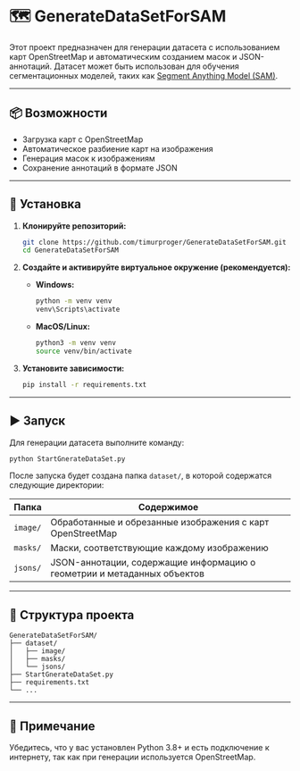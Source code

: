 # 🗺️ GenerateDataSetForSAM

Этот проект предназначен для генерации датасета с использованием карт OpenStreetMap и автоматическим созданием масок и JSON-аннотаций. Датасет может быть использован для обучения сегментационных моделей, таких как [Segment Anything Model (SAM)](https://github.com/facebookresearch/segment-anything).

---

## 📦 Возможности

* Загрузка карт с OpenStreetMap
* Автоматическое разбиение карт на изображения
* Генерация масок к изображениям
* Сохранение аннотаций в формате JSON

---

## 🚀 Установка

1. **Клонируйте репозиторий:**

   ```bash
   git clone https://github.com/timurproger/GenerateDataSetForSAM.git
   cd GenerateDataSetForSAM
   ```

2. **Создайте и активируйте виртуальное окружение (рекомендуется):**

   * **Windows:**

     ```bash
     python -m venv venv
     venv\Scripts\activate
     ```
   * **MacOS/Linux:**

     ```bash
     python3 -m venv venv
     source venv/bin/activate
     ```

3. **Установите зависимости:**

   ```bash
   pip install -r requirements.txt
   ```

---

## ▶️ Запуск

Для генерации датасета выполните команду:

```bash
python StartGnerateDataSet.py
```

После запуска будет создана папка `dataset/`, в которой содержатся следующие директории:

| Папка    | Содержимое                                                              |
| -------- | ----------------------------------------------------------------------- |
| `image/` | Обработанные и обрезанные изображения с карт OpenStreetMap              |
| `masks/` | Маски, соответствующие каждому изображению                              |
| `jsons/` | JSON-аннотации, содержащие информацию о геометрии и метаданных объектов |

---

## 🧱 Структура проекта

```
GenerateDataSetForSAM/
├── dataset/
│   ├── image/
│   ├── masks/
│   └── jsons/
├── StartGnerateDataSet.py
├── requirements.txt
└── ...
```

---

## 📝 Примечание

Убедитесь, что у вас установлен Python 3.8+ и есть подключение к интернету, так как при генерации используется OpenStreetMap.
